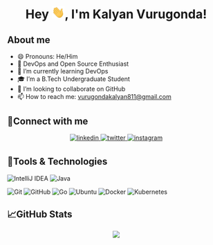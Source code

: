 <!-- **kalyan-vurugonda/kalyan-vurugonda** is a ✨ _special_ ✨ repository because its `README.md` (this file) appears on your GitHub profile.
-->

<h1 align="center">Hey <img src="https://raw.githubusercontent.com/ABSphreak/ABSphreak/master/gifs/Hi.gif" width="30px">, I'm Kalyan Vurugonda!</h1>

<h2>About me</h2>

- 😄 Pronouns: He/Him
- 🤠 DevOps and Open Source Enthusiast
- 🌱 I’m currently learning DevOps
- 🎓 I’m a B.Tech Undergraduate Student
- 👯 I’m looking to collaborate on GitHub
- 📫 How to reach me: vurugondakalyan811@gmail.com


<h2 align="left">🤝Connect with me</h2>
<div align="center">  
 <a href="https://www.linkedin.com/in/vurugondakalyan/" target="_blank">
    <img src=https://img.shields.io/badge/linkedin-%231E77B5.svg?&style=for-the-badge&logo=linkedin&logoColor=white alt=linkedin style="margin-bottom: 5px;" />
  </a>
  <a href="https://twitter.com/VurugondaKalyan" target="_blank">
    <img src=https://img.shields.io/badge/twitter-%2300acee.svg?&style=for-the-badge&logo=twitter&logoColor=white alt=twitter style="margin-bottom: 5px;" />
  </a>
  <a href="https://www.instagram.com/kalyan_vurugonda/" target="_blank">
    <img src=https://img.shields.io/badge/instagram-%23E4405F.svg?&style=for-the-badge&logo=instagram&logoColor=white alt=instagram style="margin-bottom: 5px;" />
  </a> 
</div>  


<h2>🔧Tools & Technologies</h2>

![IntelliJ IDEA](https://img.shields.io/badge/IntelliJIDEA-000000.svg?style=for-the-badge&logo=intellij-idea&logoColor=white)
![Java](https://img.shields.io/badge/java-%23ED8B00.svg?style=for-the-badge&logo=java&logoColor=white)

![Git](https://img.shields.io/badge/git-%23F05033.svg?style=for-the-badge&logo=git&logoColor=white)
![GitHub](https://img.shields.io/badge/GitHub-100000?style=for-the-badge&logo=github&logoColor=white)
![Go](https://img.shields.io/badge/go-%2300ADD8.svg?style=for-the-badge&logo=go&logoColor=white)
![Ubuntu](https://img.shields.io/badge/Ubuntu-E95420?style=for-the-badge&logo=ubuntu&logoColor=white)
![Docker](https://img.shields.io/badge/docker-%230db7ed.svg?style=for-the-badge&logo=docker&logoColor=white)
![Kubernetes](https://img.shields.io/badge/kubernetes-%23326ce5.svg?style=for-the-badge&logo=kubernetes&logoColor=white)


<h2>📈GitHub Stats</h2> 
<p align='center'>
  <a href="#"><img src="https://github-readme-stats.vercel.app/api?username=kalyan-vurugonda&show_icons=true&count_private=true&theme=dark"width="450"></a>
</p>


<!--
Here are some ideas to get you started:

- 🤔 I’m looking for help with ...
- 🔭 I’m currently working 
- 💬 Ask me about ...

- ⚡ Fun fact: ...
- Hey 👋, I'm Kalyan!

[LinkedIn](https://www.linkedin.com/in/vurugondakalyan/) [Twitter](https://twitter.com/VurugondaKalyan) [Instagram](https://www.instagram.com/kalyan_vurugonda
-->
